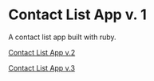 # Contact List App v. 1
A contact list app built with ruby.

[Contact List App v.2](https://github.com/sandraytsai/Contact-List-App-v.-2)

[Contact List App v.3](https://github.com/sandraytsai/Contact-List-App-v.-3)
